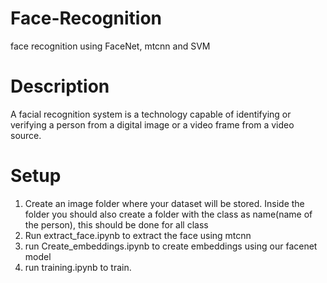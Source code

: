 # Face-Recognition
face recognition using FaceNet, mtcnn and SVM 

# Description
A facial recognition system is a technology capable of identifying or verifying a person from a digital image or a video frame from a video source.

# Setup
1. Create an image folder where your dataset will be stored. Inside the folder you should also create a folder with the class as name(name of the person), this should be done for all class
2. Run extract_face.ipynb to extract the face using mtcnn
3. run Create_embeddings.ipynb to create embeddings using our facenet model
4. run training.ipynb to train.

